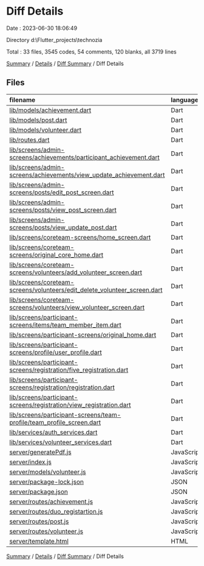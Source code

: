# Diff Details

Date : 2023-06-30 18:06:49

Directory d:\\Flutter_projects\\technozia

Total : 33 files,  3545 codes, 54 comments, 120 blanks, all 3719 lines

[Summary](results.md) / [Details](details.md) / [Diff Summary](diff.md) / Diff Details

## Files
| filename | language | code | comment | blank | total |
| :--- | :--- | ---: | ---: | ---: | ---: |
| [lib/models/achievement.dart](/lib/models/achievement.dart) | Dart | 3 | 0 | -1 | 2 |
| [lib/models/post.dart](/lib/models/post.dart) | Dart | 4 | 0 | 0 | 4 |
| [lib/models/volunteer.dart](/lib/models/volunteer.dart) | Dart | 34 | 1 | 7 | 42 |
| [lib/routes.dart](/lib/routes.dart) | Dart | 50 | 0 | 1 | 51 |
| [lib/screens/admin-screens/achievements/participant_achievement.dart](/lib/screens/admin-screens/achievements/participant_achievement.dart) | Dart | 189 | 4 | 7 | 200 |
| [lib/screens/admin-screens/achievements/view_update_achievement.dart](/lib/screens/admin-screens/achievements/view_update_achievement.dart) | Dart | 231 | 7 | 9 | 247 |
| [lib/screens/admin-screens/posts/edit_post_screen.dart](/lib/screens/admin-screens/posts/edit_post_screen.dart) | Dart | 165 | 7 | 6 | 178 |
| [lib/screens/admin-screens/posts/view_post_screen.dart](/lib/screens/admin-screens/posts/view_post_screen.dart) | Dart | 7 | -5 | -1 | 1 |
| [lib/screens/admin-screens/posts/view_update_post.dart](/lib/screens/admin-screens/posts/view_update_post.dart) | Dart | 176 | 0 | 8 | 184 |
| [lib/screens/coreteam-screens/home_screen.dart](/lib/screens/coreteam-screens/home_screen.dart) | Dart | 0 | 0 | -1 | -1 |
| [lib/screens/coreteam-screens/original_core_home.dart](/lib/screens/coreteam-screens/original_core_home.dart) | Dart | 8 | 0 | 0 | 8 |
| [lib/screens/coreteam-screens/volunteers/add_volunteer_screen.dart](/lib/screens/coreteam-screens/volunteers/add_volunteer_screen.dart) | Dart | 196 | 6 | 8 | 210 |
| [lib/screens/coreteam-screens/volunteers/edit_delete_volunteer_screen.dart](/lib/screens/coreteam-screens/volunteers/edit_delete_volunteer_screen.dart) | Dart | 263 | 12 | 11 | 286 |
| [lib/screens/coreteam-screens/volunteers/view_volunteer_screen.dart](/lib/screens/coreteam-screens/volunteers/view_volunteer_screen.dart) | Dart | 199 | 0 | 9 | 208 |
| [lib/screens/participant-screens/items/team_member_item.dart](/lib/screens/participant-screens/items/team_member_item.dart) | Dart | 24 | 0 | 0 | 24 |
| [lib/screens/participant-screens/original_home.dart](/lib/screens/participant-screens/original_home.dart) | Dart | 5 | 1 | 0 | 6 |
| [lib/screens/participant-screens/profile/user_profile.dart](/lib/screens/participant-screens/profile/user_profile.dart) | Dart | 13 | 0 | 1 | 14 |
| [lib/screens/participant-screens/registration/five_registration.dart](/lib/screens/participant-screens/registration/five_registration.dart) | Dart | 0 | 0 | 1 | 1 |
| [lib/screens/participant-screens/registration/registration.dart](/lib/screens/participant-screens/registration/registration.dart) | Dart | 0 | 0 | 1 | 1 |
| [lib/screens/participant-screens/registration/view_registration.dart](/lib/screens/participant-screens/registration/view_registration.dart) | Dart | -3 | 36 | 0 | 33 |
| [lib/screens/participant-screens/team-profile/team_profile_screen.dart](/lib/screens/participant-screens/team-profile/team_profile_screen.dart) | Dart | 22 | -44 | 1 | -21 |
| [lib/services/auth_services.dart](/lib/services/auth_services.dart) | Dart | 86 | 1 | 4 | 91 |
| [lib/services/volunteer_services.dart](/lib/services/volunteer_services.dart) | Dart | 135 | 5 | 12 | 152 |
| [server/generatePdf.js](/server/generatePdf.js) | JavaScript | 46 | 7 | 9 | 62 |
| [server/index.js](/server/index.js) | JavaScript | 3 | 0 | 0 | 3 |
| [server/models/volunteer.js](/server/models/volunteer.js) | JavaScript | 25 | 0 | 4 | 29 |
| [server/package-lock.json](/server/package-lock.json) | JSON | 1,478 | 0 | 0 | 1,478 |
| [server/package.json](/server/package.json) | JSON | 1 | 0 | 0 | 1 |
| [server/routes/achievement.js](/server/routes/achievement.js) | JavaScript | 9 | 0 | 2 | 11 |
| [server/routes/duo_registartion.js](/server/routes/duo_registartion.js) | JavaScript | 24 | 16 | 5 | 45 |
| [server/routes/post.js](/server/routes/post.js) | JavaScript | 27 | 0 | 6 | 33 |
| [server/routes/volunteer.js](/server/routes/volunteer.js) | JavaScript | 59 | 0 | 10 | 69 |
| [server/template.html](/server/template.html) | HTML | 66 | 0 | 1 | 67 |

[Summary](results.md) / [Details](details.md) / [Diff Summary](diff.md) / Diff Details